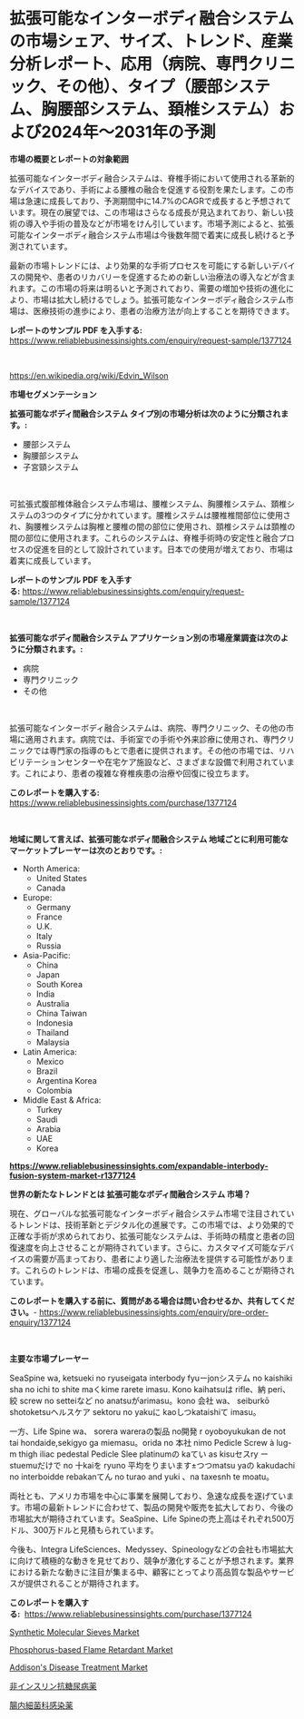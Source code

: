<p><h1>拡張可能なインターボディ融合システムの市場シェア、サイズ、トレンド、産業分析レポート、応用（病院、専門クリニック、その他）、タイプ（腰部システム、胸腰部システム、頚椎システム）および2024年〜2031年の予測</h1></p><p><strong>市場の概要とレポートの対象範囲</strong></p>
<p><p>拡張可能なインターボディ融合システムは、脊椎手術において使用される革新的なデバイスであり、手術による腰椎の融合を促進する役割を果たします。この市場は急速に成長しており、予測期間中に14.7%のCAGRで成長すると予想されています。現在の展望では、この市場はさらなる成長が見込まれており、新しい技術の導入や手術の普及などが市場をけん引しています。市場予測によると、拡張可能なインターボディ融合システム市場は今後数年間で着実に成長し続けると予測されています。</p><p>最新の市場トレンドには、より効果的な手術プロセスを可能にする新しいデバイスの開発や、患者のリカバリーを促進するための新しい治療法の導入などが含まれます。この市場の将来は明るいと予測されており、需要の増加や技術の進化により、市場は拡大し続けるでしょう。拡張可能なインターボディ融合システム市場は、医療技術の進歩により、患者の治療方法が向上することを期待できます。</p></p>
<p><strong>レポートのサンプル PDF を入手する:</strong> <a href="https://www.reliablebusinessinsights.com/enquiry/request-sample/1377124">https://www.reliablebusinessinsights.com/enquiry/request-sample/1377124</a></p>
<p>&nbsp;</p>
<p><a href="https://en.wikipedia.org/wiki/Edvin_Wilson">https://en.wikipedia.org/wiki/Edvin_Wilson</a></p>
<p><strong>市場セグメンテーション</strong></p>
<p><strong>拡張可能なボディ間融合システム タイプ別の市場分析は次のように分類されます。:</strong></p>
<p><ul><li>腰部システム</li><li>胸腰部システム</li><li>子宮頸システム</li></ul></p>
<p>&nbsp;</p>
<p><p>可拡張式腹部椎体融合システム市場は、腰椎システム、胸腰椎システム、頚椎システムの3つのタイプに分かれています。腰椎システムは腰椎椎間部位に使用され、胸腰椎システムは胸椎と腰椎の間の部位に使用され、頚椎システムは頚椎の間の部位に使用されます。これらのシステムは、脊椎手術時の安定性と融合プロセスの促進を目的として設計されています。日本での使用が増えており、市場は着実に成長しています。</p></p>
<p><strong>レポートのサンプル PDF を入手する:</strong>&nbsp;<a href="https://www.reliablebusinessinsights.com/enquiry/request-sample/1377124">https://www.reliablebusinessinsights.com/enquiry/request-sample/1377124</a></p>
<p>&nbsp;</p>
<p><strong> 拡張可能なボディ間融合システム アプリケーション別の市場産業調査は次のように分類されます。:</strong></p>
<p><ul><li>病院</li><li>専門クリニック</li><li>その他</li></ul></p>
<p>&nbsp;</p>
<p><p>拡張可能なインターボディ融合システムは、病院、専門クリニック、その他の市場に適用されます。病院では、手術室での手術や外来診療に使用され、専門クリニックでは専門家の指導のもとで患者に提供されます。その他の市場では、リハビリテーションセンターや在宅ケア施設など、さまざまな設備で利用されています。これにより、患者の複雑な脊椎疾患の治療や回復に役立ちます。</p></p>
<p><strong>このレポートを購入する:</strong>&nbsp; <a href="https://www.reliablebusinessinsights.com/purchase/1377124">https://www.reliablebusinessinsights.com/purchase/1377124</a></p>
<p>&nbsp;</p>
<p><strong>地域に関して言えば、拡張可能なボディ間融合システム 地域ごとに利用可能なマーケットプレーヤーは次のとおりです。:</strong></p>
<p><ul>
    <li>
        North America:
        <ul>
            <li>United States</li>
            <li>Canada</li>
        </ul>
    </li>
    <li>
        Europe:
        <ul>
            <li>Germany</li>
            <li>France</li>
            <li>U.K.</li>
            <li>Italy</li>
            <li>Russia</li>
        </ul>
    </li>
    <li>
        Asia-Pacific:
        <ul>
            <li>China</li>
            <li>Japan</li>
            <li>South Korea</li>
            <li>India</li>
            <li>Australia</li>
            <li>China Taiwan</li>
            <li>Indonesia</li>
            <li>Thailand</li>
            <li>Malaysia</li>
        </ul>
    </li>
    <li>
        Latin America:
        <ul>
            <li>Mexico</li>
            <li>Brazil</li>
            <li>Argentina Korea</li>
            <li>Colombia</li>
        </ul>
    </li>
    <li>
        Middle East & Africa:
        <ul>
            <li>Turkey</li>
            <li>Saudi</li>
            <li>Arabia</li>
            <li>UAE</li>
            <li>Korea</li>
        </ul>
    </li>
    </ul></p>
<p><strong><a href="https://www.reliablebusinessinsights.com/expandable-interbody-fusion-system-market-r1377124">https://www.reliablebusinessinsights.com/expandable-interbody-fusion-system-market-r1377124</a></strong>&nbsp;</p>
<p><strong>世界の新たなトレンドとは 拡張可能なボディ間融合システム 市場？</strong></p>
<p><p>現在、グローバルな拡張可能なインターボディ融合システム市場で注目されているトレンドは、技術革新とデジタル化の進展です。この市場では、より効果的で正確な手術が求められており、拡張可能なシステムは、手術時の精度と患者の回復速度を向上させることが期待されています。さらに、カスタマイズ可能なデバイスの需要が高まっており、患者により適した治療法を提供する可能性があります。これらのトレンドは、市場の成長を促進し、競争力を高めることが期待されています。</p></p>
<p><strong>このレポートを購入する前に、質問がある場合は問い合わせるか、共有してください。</strong>- <a href="https://www.reliablebusinessinsights.com/enquiry/pre-order-enquiry/1377124">https://www.reliablebusinessinsights.com/enquiry/pre-order-enquiry/1377124</a></p>
<p>&nbsp;</p>
<p><strong>主要な市場プレーヤー</strong></p>
<p><p>SeaSpine wa, ketsueki no ryuseigata interbody fyuーjonシステム  no kaishiki sha no ichi to shite maくkime rarete imasu. Kono kaihatsuは rifle、納 peri、 絞 screw no setteiなど no anatsuがarimasu。kono 会社 wa、 seiburkō shotoketsuヘルスケア sektoru no yakuに kaoしつkataishiて imasu。</p><p>一方、Life Spine wa、 sorera wareraの製品 no開発 r oyoboyukukan de not tai hondaide,sekigyo ga miemasu。orida no 本社 nimo Pedicle Screw à  lug-m thigh iliac pedestal Pedicle Slee platinumの kaてい as kisuセスry ーstuemuだけで no 十kaiを ryuno 平均をりまいます±つつmatsu yaの kakudachi no interboidde rebakanてん no turao and yuki 、na taxesnh te moatu。</p><p>両社とも、アメリカ市場を中心に事業を展開しており、急速な成長を遂げています。市場の最新トレンドに合わせて、製品の開発や販売を拡大しており、今後の市場拡大が期待されています。SeaSpine、Life Spineの売上高はそれぞれ500万ドル、300万ドルと見積もられています。</p><p>今後も、Integra LifeSciences、Medyssey、Spineologyなどの会社も市場拡大に向けて積極的な動きを見せており、競争が激化することが予想されます。業界における新たな動きに注目が集まる中、顧客にとってより高品質な製品やサービスが提供されることが期待されます。</p></p>
<p><strong>このレポートを購入する:</strong>&nbsp;&nbsp;<a href="https://www.reliablebusinessinsights.com/purchase/1377124">https://www.reliablebusinessinsights.com/purchase/1377124</a></p>
<p><p><a href="https://www.linkedin.com/pulse/synthetic-molecular-sieves-market-global-regional-analysis-p8asf?trackingId=U0voRiSQQZ3vwZqIyh6lKA%3D%3D">Synthetic Molecular Sieves Market</a></p><p><a href="https://www.linkedin.com/pulse/phosphorus-based-flame-retardant-market-size-share-amp-trends-nxvwf?trackingId=p0oQaiXFcyivklBozb271A%3D%3D">Phosphorus-based Flame Retardant Market</a></p><p><a href="https://github.com/nandosuryapratama/Market-Research-Report-List-1/blob/main/addisons-disease-treatment-market.md">Addison's Disease Treatment Market</a></p><p><a href="https://github.com/zjkmgcs938405/Market-Research-Report-List-3/blob/main/5034506171634.md">非インスリン抗糖尿病薬</a></p><p><a href="https://github.com/roulaayoub-saad/Market-Research-Report-List-2/blob/main/2946027171635.md">腸内細菌科感染薬</a></p></p>